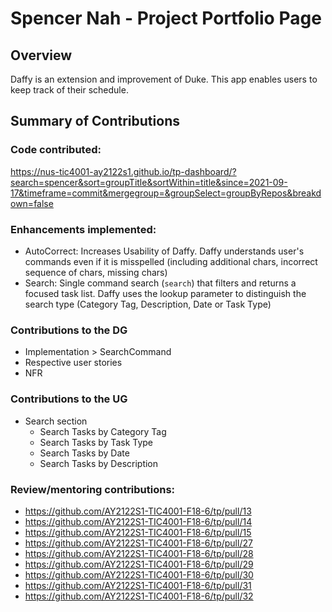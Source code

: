 # Spencer Nah - Project Portfolio Page

## Overview

Daffy is an extension and improvement of Duke. This app enables users to keep track of their schedule.

## Summary of Contributions

### Code contributed:

https://nus-tic4001-ay2122s1.github.io/tp-dashboard/?search=spencer&sort=groupTitle&sortWithin=title&since=2021-09-17&timeframe=commit&mergegroup=&groupSelect=groupByRepos&breakdown=false

### Enhancements implemented:

- AutoCorrect: Increases Usability of Daffy. Daffy understands user's commands even if it is misspelled (including additional chars, incorrect sequence of chars, missing chars)
- Search: Single command search (`search`) that filters and returns a focused task list. Daffy uses the lookup parameter to distinguish the search type (Category Tag, Description, Date or Task Type)

### Contributions to the DG

- Implementation > SearchCommand 
- Respective user stories
- NFR

### Contributions to the UG

- Search section
  - Search Tasks by Category Tag
  - Search Tasks by Task Type
  - Search Tasks by Date
  - Search Tasks by Description

### Review/mentoring contributions:

- https://github.com/AY2122S1-TIC4001-F18-6/tp/pull/13
- https://github.com/AY2122S1-TIC4001-F18-6/tp/pull/14
- https://github.com/AY2122S1-TIC4001-F18-6/tp/pull/15
- https://github.com/AY2122S1-TIC4001-F18-6/tp/pull/27
- https://github.com/AY2122S1-TIC4001-F18-6/tp/pull/28
- https://github.com/AY2122S1-TIC4001-F18-6/tp/pull/29
- https://github.com/AY2122S1-TIC4001-F18-6/tp/pull/30
- https://github.com/AY2122S1-TIC4001-F18-6/tp/pull/31
- https://github.com/AY2122S1-TIC4001-F18-6/tp/pull/32
